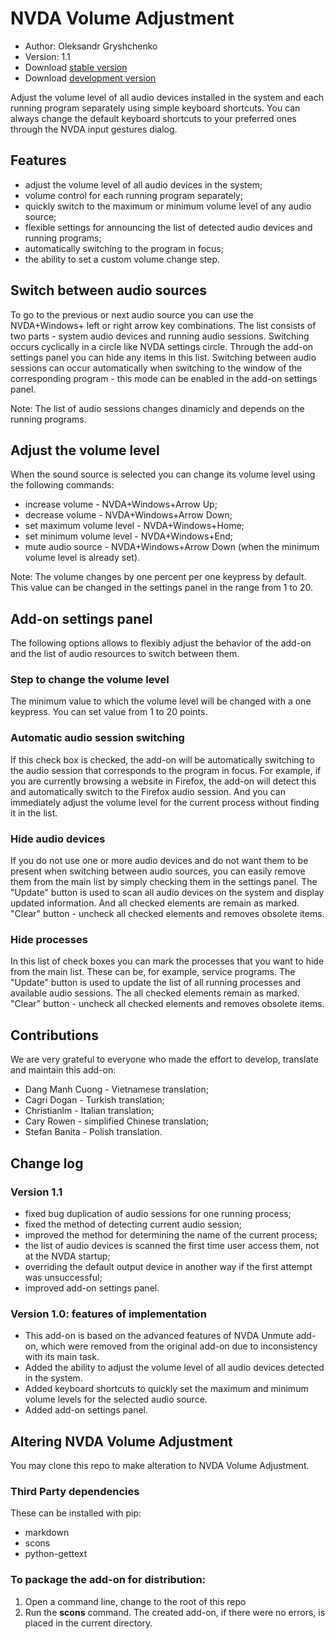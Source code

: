 # NVDA Volume Adjustment

* Author: Oleksandr Gryshchenko
* Version: 1.1
* Download [stable version][1]
* Download [development version][2]

Adjust the volume level of all audio devices installed in the system and each running program separately using simple keyboard shortcuts.
You can always change the default keyboard shortcuts to your preferred ones through the NVDA input gestures dialog.

## Features
* adjust the volume level of all audio devices in the system;
* volume control for each running program separately;
* quickly switch to the maximum or minimum volume level of any audio source;
* flexible settings for announcing the list of detected audio devices and running programs;
* automatically switching to the program in focus;
* the ability to set a custom volume change step.

## Switch between audio sources
To go to the previous or next audio source you can use the NVDA+Windows+ left or right arrow key combinations. The list consists of two parts - system audio devices and running audio sessions. Switching occurs cyclically in a circle like NVDA settings circle.
Through the add-on settings panel you can hide any items in this list.
Switching between audio sessions can occur automatically when switching to the window of the corresponding program - this mode can be enabled in the add-on settings panel.

Note: The list of audio sessions changes dinamicly and depends on the running programs.

## Adjust the volume level
When the sound source is selected you can change its volume level using the following commands:
* increase volume - NVDA+Windows+Arrow Up;
* decrease volume - NVDA+Windows+Arrow Down;
* set maximum volume level - NVDA+Windows+Home;
* set minimum volume level - NVDA+Windows+End;
* mute audio source - NVDA+Windows+Arrow Down (when the minimum volume level is already set).

Note: The volume changes by one percent per one keypress by default. This value can be changed in the settings panel in the range from 1 to 20.

## Add-on settings panel
The following options allows to flexibly adjust the behavior of the add-on and the list of audio resources to switch between them.

### Step to change the volume level
The minimum value to which the volume level will be changed with a one keypress. You can set value from 1 to 20 points.

### Automatic audio session switching
If this check box is checked, the add-on will be automatically switching to the audio session that corresponds to the program in focus.
For example, if you are currently browsing a website in Firefox, the add-on will detect this and automatically switch to the Firefox audio session. And you can immediately adjust the volume level for the current process without finding it in the list.

### Hide audio devices
If you do not use one or more audio devices and do not want them to be present when switching between audio sources, you can easily remove them from the main list by simply checking them in the settings panel.
The "Update" button is used to scan all audio devices on the system and display updated information. And all checked elements are remain as marked.
"Clear" button - uncheck all checked elements and removes obsolete items.

### Hide processes
In this list of check boxes you can mark the processes that you want to hide from the main list. These can be, for example, service programs.
The "Update" button is used to update the list of all running processes and available audio sessions. The all checked elements remain as marked.
"Clear" button - uncheck all checked elements and removes obsolete items.

## Contributions
We are very grateful to everyone who made the effort to develop, translate and maintain this add-on:
* Dang Manh Cuong - Vietnamese translation;
* Cagri Dogan - Turkish translation;
* Christianlm - Italian translation;
* Cary Rowen - simplified Chinese translation;
* Stefan Banita - Polish translation.

## Change log

### Version 1.1
* fixed bug duplication of audio sessions for one running process;
* fixed the method of  detecting current audio session;
* improved the method for determining the name of the current process;
* the list of audio devices is scanned the first time user access them, not at the NVDA startup;
* overriding the default output device in another way if the first attempt was unsuccessful;
* improved add-on settings panel.

### Version 1.0: features of implementation
* This add-on is based on the advanced features of NVDA Unmute add-on, which were removed from the original add-on due to inconsistency with its main task.
* Added the ability to adjust the volume level of all audio devices detected in the system.
* Added keyboard shortcuts to quickly set the maximum and minimum volume levels for the selected audio source.
* Added add-on settings panel.

## Altering NVDA Volume Adjustment
You may clone this repo to make alteration to NVDA Volume Adjustment.

### Third Party dependencies
These can be installed with pip:
- markdown
- scons
- python-gettext

### To package the add-on for distribution:
1. Open a command line, change to the root of this repo
2. Run the **scons** command. The created add-on, if there were no errors, is placed in the current directory.

[1]: https://github.com/grisov/NVDA_Volume_Adjustment/releases/download/v1.1/volumeAdjustment-1.1.nvda-addon
[2]: https://github.com/grisov/NVDA_Volume_Adjustment/releases/download/v1.1/volumeAdjustment-1.1.nvda-addon
